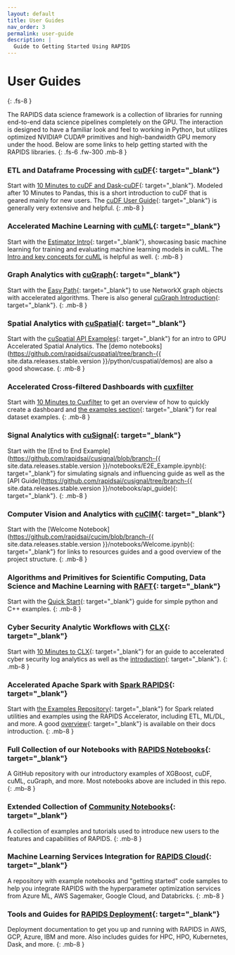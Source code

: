 ```yaml
---
layout: default
title: User Guides
nav_order: 3
permalink: user-guide
description: |
  Guide to Getting Started Using RAPIDS
---
```


# User Guides
{: .fs-8 }

The RAPIDS data science framework is a collection of libraries for running end-to-end data science pipelines completely on the GPU. The interaction is designed to have a familiar look and feel to working in Python, but utilizes optimized NVIDIA® CUDA® primitives and high-bandwidth GPU memory under the hood. Below are some links to help getting started with the RAPIDS libraries.
{: .fs-6 .fw-300 .mb-8 }


### ETL and Dataframe Processing with [cuDF](https://github.com/rapidsai/cudf){: target="_blank"}
Start with [10 Minutes to cuDF and Dask-cuDF](/api/cudf/stable/user_guide/10min.html){: target="_blank"}. Modeled after 10 Minutes to Pandas, this is a short introduction to cuDF that is geared mainly for new users. The [cuDF User Guide](https://docs.rapids.ai/api/cudf/stable/user_guide/index.html){: target="_blank"} is generally very extensive and helpful.
{: .mb-8 }


### Accelerated Machine Learning with [cuML](https://github.com/rapidsai/cuml){: target="_blank"}
Start with the [Estimator Intro](https://github.com/rapidsai/cuml/notebooks/estimator_intro.ipynb){: target="_blank"}, showcasing basic machine learning for training and evaluating machine learning models in cuML. The [Intro and key concepts for cuML](https://docs.rapids.ai/api/cuml/stable/cuml_intro.html) is helpful as well.
{: .mb-8 }


### Graph Analytics with [cuGraph](https://github.com/rapidsai/cugraph){: target="_blank"}
Start with the [Easy Path](https://docs.rapids.ai/api/cugraph/stable/basics/nx_transition.html#easy-path-use-networkx-graph-objects-accelerated-algorithms){: target="_blank"} to use NetworkX graph objects with accelerated algorithms. There is also general [cuGraph Introduction](https://docs.rapids.ai/api/cugraph/stable/basics/cugraph_intro.html){: target="_blank"}.
{: .mb-8 }


### Spatial Analytics with [cuSpatial](https://github.com/rapidsai/cuspatial){: target="_blank"}
Start with the [cuSpatial API Examples](https://github.com/rapidsai/cuspatial/docs/source/user_guide/cuspatial_api_examples.ipynb){: target="_blank"} for an intro to GPU Accelerated Spatial Analytics. The [demo notebooks](https://github.com/rapidsai/cuspatial/tree/branch-{{ site.data.releases.stable.version }}/python/cuspatial/demos) are also a good showcase.
{: .mb-8 }


### Accelerated Cross-filtered Dashboards with [cuxfilter](https://github.com/rapidsai/cuxfilter)
Start with [10 Minutes to Cuxfilter](https://github.com/rapidsai/cuxfilter/notebooks/10_minutes_to_cuxfilter.ipynb) to get an overview of how to quickly create a dashboard and [the examples section](https://docs.rapids.ai/api/cuxfilter/stable/examples/examples.html){: target="_blank"} for real dataset examples.
{: .mb-8 }


### Signal Analytics with [cuSignal]((https://github.com/rapidsai/cusignal)){: target="_blank"}
Start with the [End to End Example](https://github.com/rapidsai/cusignal/blob/branch-{{ site.data.releases.stable.version }}/notebooks/E2E_Example.ipynb){: target="_blank"} for simulating signals and influencing guide as well as the [API Guide](https://github.com/rapidsai/cusignal/tree/branch-{{ site.data.releases.stable.version }}/notebooks/api_guide){: target="_blank"}.
{: .mb-8 }


### Computer Vision and Analytics with [cuCIM](https://github.com/rapidsai/cucim){: target="_blank"}
Start with the [Welcome Notebook](https://github.com/rapidsai/cucim/blob/branch-{{ site.data.releases.stable.version }}/notebooks/Welcome.ipynb){: target="_blank"} for links to resources guides and a good overview of the project structure.
{: .mb-8 }


### Algorithms and Primitives for Scientific Computing, Data Science and Machine Learning with [RAFT](https://github.com/rapidsai/raft){: target="_blank"}
Start with the [Quick Start](https://docs.rapids.ai/api/raft/stable/quick_start.html){: target="_blank"} guide for simple python and C++ examples.
{: .mb-8 }


### Cyber Security Analytic Workflows with [CLX](https://github.com/rapidsai/clx){: target="_blank"}
Start with [10 Minutes to CLX](https://github.com/rapidsai/clx/notebooks/10mins.ipynb){: target="_blank"} for an guide to accelerated cyber security log analytics as well as the [introduction](https://docs.rapids.ai/api/clx/stable/intro-clx-predictive-maintenance.html#Introduction){: target="_blank"}.
{: .mb-8 }


### Accelerated Apache Spark with [Spark RAPIDS](https://nvidia.github.io/spark-rapids/){: target="_blank"}
Start with [the Examples Repository](https://github.com/NVIDIA/spark-rapids-examples){: target="_blank"} for Spark related utilities and examples using the RAPIDS Accelerator, including ETL, ML/DL, and more. A good [overview](https://nvidia.github.io/spark-rapids/){: target="_blank"} is available on their docs introduction. 
{: .mb-8 }


### Full Collection of our Notebooks with [RAPIDS Notebooks](https://github.com/rapidsai/notebooks){: target="_blank"}
A GitHub repository with our introductory examples of XGBoost, cuDF, cuML, cuGraph, and more. Most notebooks above are included in this repo.
{: .mb-8 }


###  Extended Collection of [Community Notebooks](https://github.com/rapidsai/notebooks-contrib){: target="_blank"}
A collection of examples and tutorials used to introduce new users to the features and capabilities of RAPIDS.
{: .mb-8 }


### Machine Learning Services Integration for [RAPIDS Cloud](https://github.com/rapidsai/cloud-ml-examples){: target="_blank"}
A repository with example notebooks and "getting started" code samples to help you integrate RAPIDS with the hyperparameter optimization services from Azure ML, AWS Sagemaker, Google Cloud, and Databricks. 
{: .mb-8 }


### Tools and Guides for [RAPIDS Deployment](http://localhost:4000/deployment/stable/){: target="_blank"}
Deployment documentation to get you up and running with RAPIDS in AWS, GCP, Azure, IBM and more. Also includes guides for HPC, HPO, Kubernetes, Dask, and more.
{: .mb-8 }
